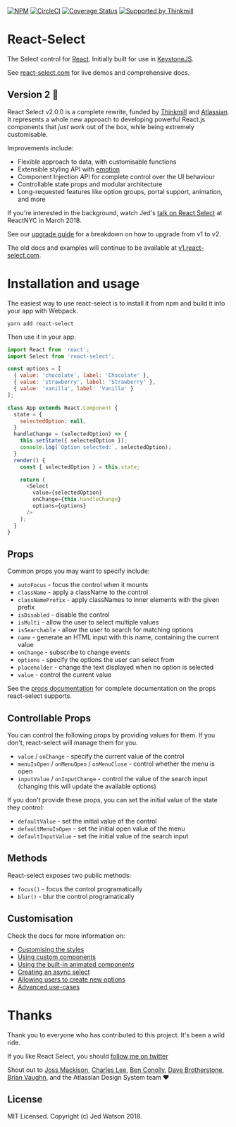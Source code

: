 [![NPM](https://img.shields.io/npm/v/react-select.svg)](https://www.npmjs.com/package/react-select)
[![CircleCI](https://circleci.com/gh/JedWatson/react-select/tree/master.svg?style=shield)](https://circleci.com/gh/JedWatson/react-select/tree/master)
[![Coverage Status](https://coveralls.io/repos/JedWatson/react-select/badge.svg?branch=master&service=github)](https://coveralls.io/github/JedWatson/react-select?branch=master)
[![Supported by Thinkmill](https://thinkmill.github.io/badge/heart.svg)](http://thinkmill.com.au/?utm_source=github&utm_medium=badge&utm_campaign=react-select)

# React-Select

The Select control for [React](https://reactjs.com). Initially built for use in [KeystoneJS](http://www.keystonejs.com).

See [react-select.com](https://www.react-select.com) for live demos and comprehensive docs.

## Version 2 🎉

React Select v2.0.0 is a complete rewrite, funded by [Thinkmill](https://www.thinkmill.com.au) and [Atlassian](https://atlaskit.atlassian.com). It represents a whole new approach to developing powerful React.js components that _just work_ out of the box, while being extremely customisable.

Improvements include:

* Flexible approach to data, with customisable functions
* Extensible styling API with [emotion](https://emotion.sh)
* Component Injection API for complete control over the UI behaviour
* Controllable state props and modular architecture
* Long-requested features like option groups, portal support, animation, and more

If you're interested in the background, watch Jed's [talk on React Select](https://youtu.be/Eb2wy-HNGMo) at ReactNYC in March 2018.

See our [upgrade guide](https://react-select.com/upgrade-guide) for a breakdown on how to upgrade from v1 to v2.

The old docs and examples will continue to be available at [v1.react-select.com](https://v1.react-select.com).

# Installation and usage

The easiest way to use react-select is to install it from npm and build it into your app with Webpack.

```
yarn add react-select
```

Then use it in your app:

```js
import React from 'react';
import Select from 'react-select';

const options = [
  { value: 'chocolate', label: 'Chocolate' },
  { value: 'strawberry', label: 'Strawberry' },
  { value: 'vanilla', label: 'Vanilla' }
];

class App extends React.Component {
  state = {
    selectedOption: null,
  }
  handleChange = (selectedOption) => {
    this.setState({ selectedOption });
    console.log(`Option selected:`, selectedOption);
  }
  render() {
    const { selectedOption } = this.state;

    return (
      <Select
        value={selectedOption}
        onChange={this.handleChange}
        options={options}
      />
    );
  }
}
```

## Props

Common props you may want to specify include:

* `autoFocus` - focus the control when it mounts
* `className` - apply a className to the control
* `classNamePrefix` - apply classNames to inner elements with the given prefix
* `isDisabled` - disable the control
* `isMulti` - allow the user to select multiple values
* `isSearchable` - allow the user to search for matching options
* `name` - generate an HTML input with this name, containing the current value
* `onChange` - subscribe to change events
* `options` - specify the options the user can select from
* `placeholder` - change the text displayed when no option is selected
* `value` - control the current value

See the [props documentation](https://www.react-select.com/props) for complete documentation on the props react-select supports.

## Controllable Props

You can control the following props by providing values for them. If you don't, react-select will manage them for you.

* `value` / `onChange` - specify the current value of the control
* `menuIsOpen` / `onMenuOpen` / `onMenuClose` - control whether the menu is open
* `inputValue` / `onInputChange` - control the value of the search input (changing this will update the available options)

If you don't provide these props, you can set the initial value of the state they control:

* `defaultValue` - set the initial value of the control
* `defaultMenuIsOpen` - set the initial open value of the menu
* `defaultInputValue` - set the initial value of the search input

## Methods

React-select exposes two public methods:

* `focus()` - focus the control programatically
* `blur()` - blur the control programatically

## Customisation

Check the docs for more information on:

* [Customising the styles](https://www.react-select.com/styles)
* [Using custom components](https://www.react-select.com/components)
* [Using the built-in animated components](https://www.react-select.com/home#animated-components)
* [Creating an async select](https://www.react-select.com/async)
* [Allowing users to create new options](https://www.react-select.com/creatable)
* [Advanced use-cases](https://www.react-select.com/advanced)

# Thanks

Thank you to everyone who has contributed to this project. It's been a wild ride.

If you like React Select, you should [follow me on twitter](https://twitter.com/jedwatson)

Shout out to [Joss Mackison](https://github.com/jossmac), [Charles Lee](https://github.com/gwyneplaine), [Ben Conolly](https://github.com/Noviny), [Dave Brotherstone](https://github.com/bruderstein), [Brian Vaughn](https://github.com/bvaughn), and the Atlassian Design System team ❤️

## License

MIT Licensed. Copyright (c) Jed Watson 2018.
